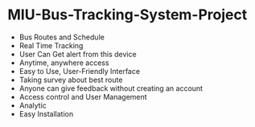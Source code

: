 # MIU-Bus-Tracking-System-Project
* Bus Routes and Schedule 
* Real Time Tracking 
* User Can Get alert from this device 
* Anytime, anywhere access 
* Easy to Use, User-Friendly Interface 
* Taking survey about best route 
* Anyone can give feedback without creating an account
* Access control and User Management 
* Analytic
* Easy Installation 
